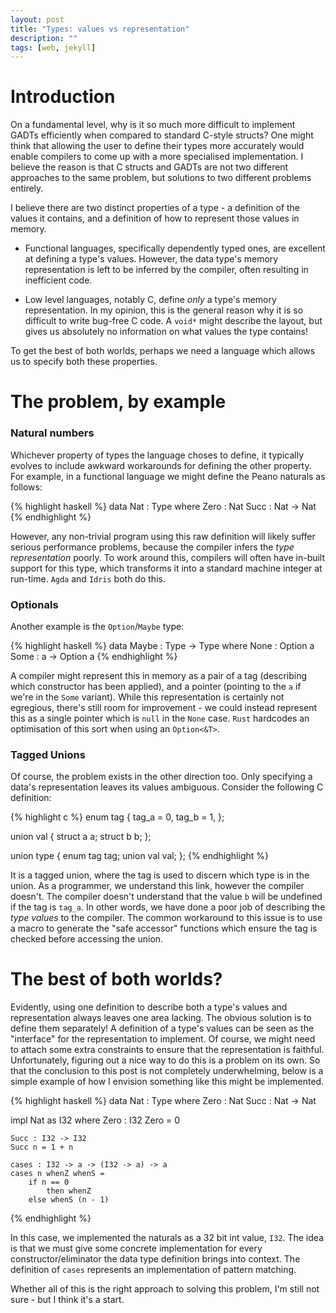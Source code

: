 ```yaml
---
layout: post
title: "Types: values vs representation"
description: ""
tags: [web, jekyll]
---
```


# Introduction

On a fundamental level, why is it so much more difficult to implement GADTs efficiently when compared to standard C-style structs? One might think that allowing the user to define their types more accurately would enable compilers to come up with a more specialised implementation. I believe the reason is that C structs and GADTs are not two different approaches to the same problem, but solutions to two different problems entirely.


I believe there are two distinct properties of a type - a definition of the values it contains, and a definition of how to represent those values in memory.

 * Functional languages, specifically dependently typed ones, are excellent at defining a type's values. However, the data type's memory representation is left to be inferred by the compiler, often resulting in inefficient code.

 * Low level languages, notably C, define _only_ a type's memory representation. In my opinion, this is the general reason why it is so difficult to write bug-free C code. A `void*` might describe the layout, but gives us absolutely no information on what values the type contains!

To get the best of both worlds, perhaps we need a language which allows us to specify both these properties.


# The problem, by example


### Natural numbers


Whichever property of types the language choses to define, it typically evolves to include awkward workarounds for defining the other property. For example, in a functional language we might define the Peano naturals as follows:

{% highlight haskell %}
data Nat : Type where
    Zero : Nat
    Succ : Nat -> Nat
{% endhighlight %}

However, any non-trivial program using this raw definition will likely suffer serious performance problems, because the compiler infers the _type representation_ poorly. To work around this, compilers will often have in-built support for this type, which transforms it into a standard machine integer at run-time. `Agda` and `Idris` both do this.

### Optionals

Another example is the `Option`/`Maybe` type:

{% highlight haskell %}
data Maybe : Type -> Type where
    None : Option a
    Some : a -> Option a
{% endhighlight %}

A compiler might represent this in memory as a pair of a tag (describing which constructor has been applied), and a pointer (pointing to the `a` if we're in the `Some` variant). While this representation is certainly not egregious, there's still room for improvement - we could instead represent this as a single pointer which is `null` in the `None` case. `Rust` hardcodes an optimisation of this sort when using an `Option<&T>`.


### Tagged Unions

Of course, the problem exists in the other direction too. Only specifying a data's representation leaves its values ambiguous. Consider the following C definition:


{% highlight c %}
enum tag {
    tag_a = 0,
    tag_b = 1,
};

union val {
    struct a a;
    struct b b;
};

union type {
    enum tag tag;
    union val val;
};
{% endhighlight %}

It is a tagged union, where the tag is used to discern which type is in the union. As a programmer, we understand this link, however the compiler doesn't. The compiler doesn't understand that the value `b` will be undefined if the tag is `tag_a`. In other words, we have done a poor job of describing the _type values_ to the compiler. The common workaround to this issue is to use a macro to generate the "safe accessor" functions which ensure the tag is checked before accessing the union.


# The best of both worlds?

Evidently, using one definition to describe both a type's values and representation always leaves one area lacking. The obvious solution is to define them separately! A definition of a type's values can be seen as the "interface" for the representation to implement. Of course, we might need to attach some extra constraints to ensure that the representation is faithful. Unfortunately, figuring out a nice way to do this is a problem on its own. So that the conclusion to this post is not completely underwhelming, below is a simple example of how I envision something like this might be implemented.


{% highlight haskell %}
data Nat : Type where
    Zero : Nat
    Succ : Nat -> Nat
    

impl Nat as I32 where
    Zero : I32
    Zero = 0

    Succ : I32 -> I32
    Succ n = 1 + n

    cases : I32 -> a -> (I32 -> a) -> a
    cases n whenZ whenS =
        if n == 0
            then whenZ
	    else whenS (n - 1)

{% endhighlight %}

In this case, we implemented the naturals as a 32 bit int value, `I32`. The idea is that we must give some concrete implementation for every constructor/eliminator the data type definition brings into context. The definition of `cases` represents an implementation of pattern matching.

Whether all of this is the right approach to solving this problem, I'm still not sure - but I think it's a start.
